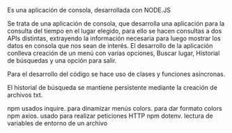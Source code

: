 Es una aplicación de consola, desarrollada con NODE.JS

Se trata de una aplicación de consola, que desarrolla una aplicación para la consulta del tiempo en el lugar elegido, para ello se hacen consultas a dos APIs distintas,
extrayendo la información necesaria para luego mostrar los datos en consola que nos sean de interés. El desarrollo de la aplicación conlleva creación de un menú con varias opciones,
Buscar lugar, Historial de búsquedas y una opción para salir.

Para el desarrollo del código se hace uso de clases y funciones asíncronas.

El historial de búsqueda se mantiene persistente mediante la creación de archivos txt.


npm usados
inquire. para dinamizar menús
colors. para dar formato colors 
npm  axios. usado para realizar peticiones HTTP
npm dotenv. lectura de variables de entorno de un archivo
